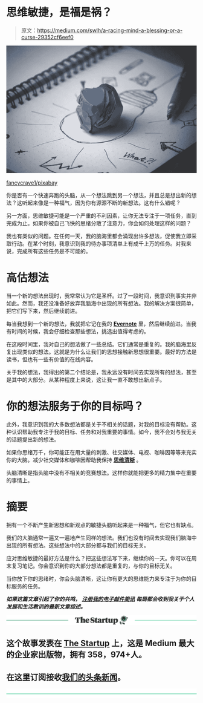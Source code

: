 # 思维敏捷，是福是祸？

> 原文：<https://medium.com/swlh/a-racing-mind-a-blessing-or-a-curse-29352cf6eef0>

![](img/69c433babb56298cdf8f5b1914fb0b0c.png)

[fancycrave1/pixabay](https://pixabay.com/en/creativity-idea-inspiration-819371/)

你是否有一个快速奔跑的头脑，从一个想法跳到另一个想法，并且总是想出新的想法？这听起来像是一种福气，因为你有源源不断的新想法。这有什么错呢？

另一方面，思维敏捷可能是一个严重的不利因素，让你无法专注于一项任务，直到完成为止。如果你被自己飞快的思绪分散了注意力，你会如何处理这样的问题？

我也有类似的问题。在任何一天，我的脑海里都会涌现出许多想法，促使我立即采取行动。在某个时刻，我意识到我的待办事项清单上有成千上万的任务。对我来说，完成所有这些任务是不可能的。

# 高估想法

当一个新的想法出现时，我常常认为它是圣杯。过了一段时间，我意识到事实并非如此。然而，我还没准备好放弃我脑海中出现的所有想法。我的解决方案很简单，把它们写下来，然后继续前进。

每当我想到一个新的想法，我就把它记在我的 [**Evernote**](https://ideavisionaction.com/productivity/the-app-that-i-use-the-most/) 里，然后继续前进。当我有时间的时候，我会仔细检查那些想法，挑选出值得考虑的。

在这段时间里，我对自己的想法做了一些总结。它们通常是重复的。我的脑海里反复出现类似的想法。这就是为什么让我们的思想接触新思想很重要。最好的方法是读书，但也有一些有价值的在线内容。

关于我的想法，我得出的第二个结论是，我永远没有时间去实现所有的想法，甚至是其中的大部分。从某种程度上来说，这让我一直不敢想出新点子。

# 你的想法服务于你的目标吗？

此外，我意识到我的大多数想法都是关于不相关的话题，对我的目标没有帮助。这种认识帮助我专注于我的目标、任务和对我重要的事情。如今，我不会对与我无关的话题提出新的想法。

如果你思绪万千，你可能正在用大量的刺激、社交媒体、电视、咖啡因等等来充实你的大脑。减少社交媒体和咖啡因帮助我保持 [**思维清晰**](https://ideavisionaction.com/personal-development/letting-go-of-habitual-thoughts-for-more-mental-clarity/) 。

头脑清晰是指头脑中没有不相关的竞赛想法。这样你就能把更多的精力集中在重要的事情上。

# 摘要

拥有一个不断产生新思想和新观点的敏捷头脑听起来是一种福气，但它也有缺点。

我们的大脑通常一遍又一遍地产生同样的想法。我们也没有时间去实现我们脑海中出现的所有想法。这些想法中的大部分都与我们的目标无关。

应对思维敏捷的最好方法是什么？把这些想法写下来，继续你的一天。你可以在周末复习笔记。你会意识到你的大部分想法都是重复的，与你的目标无关。

当你放下你的思绪时，你会头脑清晰，这让你有更大的思维能力来专注于为你的目标服务的任务。

***如果这篇文章引起了你的共鸣，*** [***注册我的电子邮件简讯***](https://ideavisionaction.com/email-newsletter/) ***每周都会收到我关于个人发展和生活教训的最新文章综述。***

[![](img/308a8d84fb9b2fab43d66c117fcc4bb4.png)](https://medium.com/swlh)

## 这个故事发表在 [The Startup](https://medium.com/swlh) 上，这是 Medium 最大的企业家出版物，拥有 358，974+人。

## 在这里订阅接收[我们的头条新闻](http://growthsupply.com/the-startup-newsletter/)。

[![](img/b0164736ea17a63403e660de5dedf91a.png)](https://medium.com/swlh)